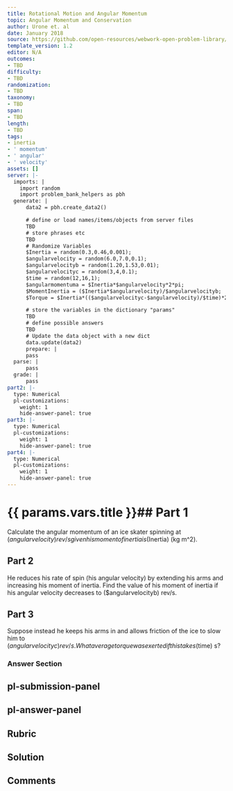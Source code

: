 ```yaml
---
title: Rotational Motion and Angular Momentum
topic: Angular Momentum and Conservation
author: Urone et. al
date: January 2018
source: https://github.com/open-resources/webwork-open-problem-library/tree/master/Contrib/BrockPhysics/College_Physics_Urone/10.Rotational_Motion_and_Angular_Momentum/10-05.Angular_Momentum_and_Conservation/NU_U17_10_05_006.pg
template_version: 1.2
editor: N/A
outcomes:
- TBD
difficulty:
- TBD
randomization:
- TBD
taxonomy:
- TBD
span:
- TBD
length:
- TBD
tags:
- inertia
- ' momentum'
- ' angular'
- ' velocity'
assets: []
server: |-
  imports: |
    import random
    import problem_bank_helpers as pbh
  generate: |
      data2 = pbh.create_data2()

      # define or load names/items/objects from server files
      TBD
      # store phrases etc
      TBD
      # Randomize Variables
      $Inertia = random(0.3,0.46,0.001);
      $angularvelocity = random(6.0,7.0,0.1);
      $angularvelocityb = random(1.20,1.53,0.01);
      $angularvelocityc = random(3,4,0.1);
      $time = random(12,16,1);
      $angularmomentuma = $Inertia*$angularvelocity*2*pi;
      $MomentInertia = ($Inertia*$angularvelocity)/$angularvelocityb;
      $Torque = $Inertia*(($angularvelocityc-$angularvelocity)/$time)*2*pi;

      # store the variables in the dictionary "params"
      TBD
      # define possible answers
      TBD
      # Update the data object with a new dict
      data.update(data2)
      prepare: |
      pass
  parse: |
      pass
  grade: |
      pass
part2: |-
  type: Numerical
  pl-customizations:
    weight: 1
    hide-answer-panel: true
part3: |-
  type: Numerical
  pl-customizations:
    weight: 1
    hide-answer-panel: true
part4: |-
  type: Numerical
  pl-customizations:
    weight: 1
    hide-answer-panel: true
---
```


# {{ params.vars.title }}## Part 1 
Calculate the angular momentum of an ice skater spinning at ($angularvelocity) rev/s given his moment of inertia is ($Inertia) (kg m^2). 
## Part 2 
He reduces his rate of spin (his angular velocity) by extending his arms and increasing his moment of inertia. Find the value of his moment of inertia if his angular velocity decreases to ($angularvelocityb) rev/s. 
## Part 3 
Suppose instead he keeps his arms in and allows friction of the ice to slow him to ($angularvelocityc) rev/s. What average torque was exerted if this takes ($time) s? 


### Answer Section 


## pl-submission-panel 


## pl-answer-panel 


## Rubric 


## Solution 


## Comments 


